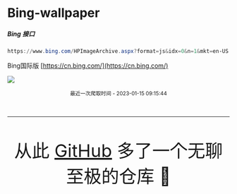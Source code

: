 # Bing-wallpaper

##### Bing 接口

```powershell
https://www.bing.com/HPImageArchive.aspx?format=js&idx=0&n=1&mkt=en-US
```

Bing国际版 [https://cn.bing.com/](https://cn.bing.com/)

 ![](https://s.cn.bing.net/th?id=OHR.DonkeyFeast_EN-US1153850805_1920x1080.jpg)

<p align='center' >
    <small>
        最近一次爬取时间 - 2023-01-15 09:15:44
    </small>
</p>

<br>
<hr>
<br>

<p align='center' >
    <font size=7>
        <small>
            从此 <a href='https://github.com/'>GitHub</a> 多了一个无聊至极的仓库  🍳
        </small>
    </font>
</p>
